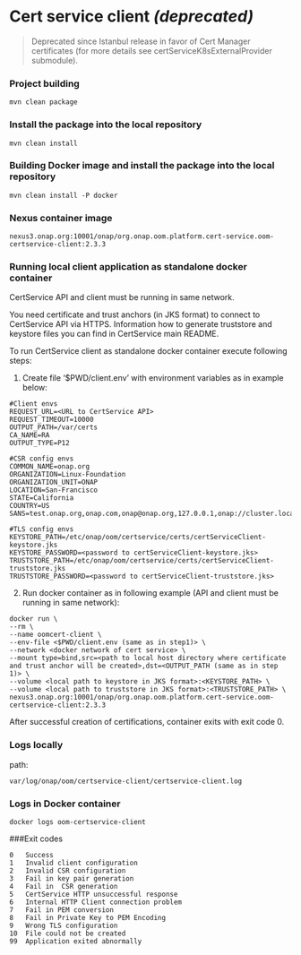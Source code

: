# Cert service client *(deprecated)*

> Deprecated since Istanbul release in favor of Cert Manager certificates
> (for more details see certServiceK8sExternalProvider submodule).


### Project building
```
mvn clean package
```
    
    
### Install the package into the local repository
```
mvn clean install
```     
    
### Building Docker image and  install the package into the local repository
```
mvn clean install -P docker
```   

### Nexus container image
```
nexus3.onap.org:10001/onap/org.onap.oom.platform.cert-service.oom-certservice-client:2.3.3
```

### Running local client application as standalone docker container
CertService API and client must be running in same network.

You need certificate and trust anchors (in JKS format) to connect to CertService API via HTTPS. Information how to generate truststore and keystore files you can find in CertService main README.

To run CertService client as standalone docker container execute following steps:

1. Create file ‘$PWD/client.env’ with environment variables as in example below:
```
#Client envs
REQUEST_URL=<URL to CertService API>
REQUEST_TIMEOUT=10000
OUTPUT_PATH=/var/certs
CA_NAME=RA
OUTPUT_TYPE=P12

#CSR config envs
COMMON_NAME=onap.org
ORGANIZATION=Linux-Foundation
ORGANIZATION_UNIT=ONAP
LOCATION=San-Francisco
STATE=California
COUNTRY=US
SANS=test.onap.org,onap.com,onap@onap.org,127.0.0.1,onap://cluster.local/

#TLS config envs
KEYSTORE_PATH=/etc/onap/oom/certservice/certs/certServiceClient-keystore.jks
KEYSTORE_PASSWORD=<password to certServiceClient-keystore.jks>
TRUSTSTORE_PATH=/etc/onap/oom/certservice/certs/certServiceClient-truststore.jks
TRUSTSTORE_PASSWORD=<password to certServiceClient-truststore.jks>
```
2. Run docker container as in following example (API and client must be running in same network):
```
docker run \
--rm \
--name oomcert-client \
--env-file <$PWD/client.env (same as in step1)> \
--network <docker network of cert service> \
--mount type=bind,src=<path to local host directory where certificate and trust anchor will be created>,dst=<OUTPUT_PATH (same as in step 1)> \
--volume <local path to keystore in JKS format>:<KEYSTORE_PATH> \
--volume <local path to truststore in JKS format>:<TRUSTSTORE_PATH> \
nexus3.onap.org:10001/onap/org.onap.oom.platform.cert-service.oom-certservice-client:2.3.3
```
After successful creation of certifications, container exits with exit code 0.

### Logs locally

path: 
```
var/log/onap/oom/certservice-client/certservice-client.log
```    
### Logs in Docker container
```
docker logs oom-certservice-client
```
###Exit codes
```
0	Success
1	Invalid client configuration
2	Invalid CSR configuration 
3	Fail in key pair generation
4	Fail in  CSR generation
5	CertService HTTP unsuccessful response
6	Internal HTTP Client connection problem
7	Fail in PEM conversion
8	Fail in Private Key to PEM Encoding
9	Wrong TLS configuration
10	File could not be created
99	Application exited abnormally
